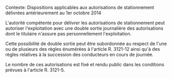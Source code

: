 Contexte: Dispositions applicables aux autorisations de stationnement délivrées antérieurement au 1er octobre 2014

L'autorité compétente pour délivrer les autorisations de stationnement peut autoriser l'exploitation avec une double sortie journalière des autorisations dont le titulaire n'assure pas personnellement l'exploitation.

Cette possibilité de double sortie peut être subordonnée au respect de l'une ou de plusieurs des règles énumérées à l'article R. 3121-12 ainsi qu'à des règles relatives à la succession des conducteurs en cours de journée.

Le nombre de ces autorisations est fixé et rendu public dans les conditions prévues à l'article R. 3121-5.